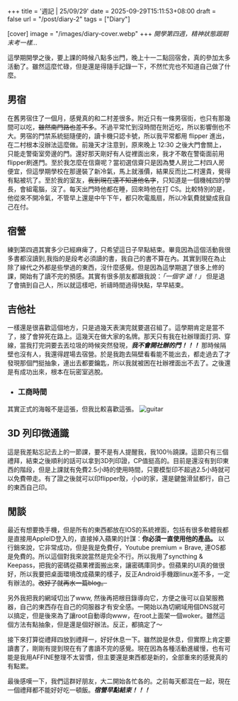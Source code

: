 +++
title = '週記 | 25/09/29'
date = 2025-09-29T15:11:53+08:00
draft = false
url = "/post/diary-2"
tags = ["Diary"]

[cover]
image = "/images/diary-cover.webp"
+++
*開學第四週，精神狀態跟期末考一樣...*
<!--more-->

這學期開學之後，要上課的時候八點多出門，晚上十一二點回宿舍，真的參加太多活動了。雖然這麼忙碌，但是還是得隨手記錄一下，不然忙完也不知道自己做了什麼。

## 男宿  
在舊男宿住了一個月，感覺真的和二村差很多。附近只有一條男宿街，也只有那幾間可以吃，~~雖然南門路也差不多~~。不過平常忙到沒時間在附近吃，所以影響倒也不大。男宿的門禁系統挺隨便的，讀卡機只認卡號，所以我平常都用 flipper 進出，在二村根本沒辦法這麼做。前幾天才注意到，原來晚上 12:30 之後大門會關上，只能走警衛室旁邊的門。還好那天剛好有人從裡面出來，我才不敢在警衛面前用 flipper刷進門。至於我怎麼在信齋呢？當初選信齋只是因為雙人房比二村四人房便宜，但這學期學校在那邊裝了新冷氣，馬上就漲價，結果反而比二村還貴，覺得有點被坑了。至於我的室友，~~我到現在還不知道他名字~~，只知道是一個機械四的學長，會組電腦，沒了。每天出門時他都在睡，回來時他在打 CS。比較特別的是，他從來不開冷氣，不管早上還是中午下午，都只吹電風扇，所以冷氣費就變成我自己在付。  

## 宿營  
練到第四週其實多少已經麻痺了，只希望這日子早點結束。畢竟因為這個活動我很多書都沒讀到,我指的是段考必須讀的書，我自己的書不算在內。其實到現在為止除了線代之外都是些學過的東西，沒什麼感覺。但是因為這學期選了很多上修的課，開始有了讀不完的預感。其實有很多朋友都跟我說：*「一個字 退！」* 但是退了會搞到自己人，所以就這樣吧，祈禱時間過得快點，早早結束。  

## 吉他社
一樣還是很喜歡這個地方，只是過幾天表演完就要選召組了。這學期肯定是當不了，接了會猝死在路上。這幾天在做大家的名牌。那天只有我在社辦理面打洞、穿線，當我打完洞要去丟垃圾的時候突然發現，***我不會開社辦的門！！！*** 那時候隔壁也沒有人，我還得趕場去宿營。於是我跑去隔壁看看能不能出去，都走過去了才發現那個門挺抽象，連出去都要鑰匙，所以我就被困在社辦裡面出不去了。之後還是有成功出來，根本在玩密室逃脫。

- ### **工商時間**  
其實正式的海報不是這張，但我比較喜歡這張。
![guitar](/images/diary-25-09-29/guitarpost.webp)  

## 3D 列印微通識
這是我差點忘記去上的一節課，要不是有人提醒我，我100％蹺課。這節只有三個禮拜，結束之後順利的話可以拿到3D列印證，CP值挺高的。目前是還沒有到印東西的階段，但是上課就有免費2.5小時的使用時間，只要模型印不超過2.5小時就可以免費帶走。有了證之後就可以印flipper殼，小pi的家，還是鍵盤滑鼠都行，自己的東西自己印。

## 閒談
最近有想要換手機，但是所有的東西都放在IOS的系統裡面，包括有很多軟體我都是直接用AppleID登入的，直接掉入蘋果的計謀：**你必須一直使用他的產品。** 以行銷來說，它非常成功，但是我是免費仔，Youtube premium = Brave, 連OS都是免費的。所以這個對我來說當然是完全不行。所以我用了syncthing & Keepass，把我的密碼從蘋果裡面搬出來，讓密碼庫同步。但蘋果的UI真的做很好，所以我要把桌面環境改成蘋果的樣子，反正Android手機跟linux差不多，一定有辦法的。~~改好了就再水一篇blog。~~

另外我把我的網域切出了www, 然後再把根目錄導向它，方便之後可以自架服務器，自己的東西存在自己的伺服器才有安全感。一開始以為切網域用個DNS就可以搞定，但是後來為了讓root自動導向www，在root上面架一個woker。雖然這個方法有點抽象，但是還是個好辦法。反正，都搞定了～

接下來打算從禮拜四放到禮拜一，好好休息一下。雖然說是休息，但實際上肯定要讀書了，剛剛有提到現在有了書讀不完的感覺。現在因為各種活動進緩慢，也有可能是我用AFFINE整理不太習慣，但主要還是東西都是新的，全部重來的感覺真的有點累。

最後感嘆一下，我們這群好朋友，大二開始各忙各的。之前每天都混在一起，現在一個禮拜都不能好好吃一頓飯。***宿營早點結束！！！***



